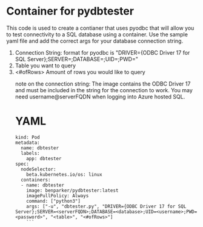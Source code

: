 # Container for pydbtester
This code is used to create a contianer that uses pyodbc that will allow you to test connectivity to a SQL database using a container.  Use the sample yaml file and add the correct args for your database connection string.

1. Connection String: format for pyodbc is "DRIVER={ODBC Driver 17 for SQL Server};SERVER=<serverFQDN>;DATABASE=<database>;UID=<username>;PWD=<password>"
2. <table> Table you want to query
3. <#ofRows> Amount of rows you would like to query

note on the connection string: The image contains the ODBC Driver 17 and must be included in the string for the connection to work.  You may need username@serverFQDN when logging into Azure hosted SQL.

# YAML
```apiVersion: v1
kind: Pod
metadata:
  name: dbtester
  labels:
    app: dbtester
spec:
  nodeSelector:
    beta.kubernetes.io/os: linux
  containers:
  - name: dbtester
    image: benparker/pydbtester:latest
    imagePullPolicy: Always
    command: ["python3"]
    args: ["-u", "dbtester.py", "DRIVER={ODBC Driver 17 for SQL Server};SERVER=<serverFQDN>;DATABASE=<database>;UID=<username>;PWD=<password>", "<table>", "<#ofRows>"]
    ```
